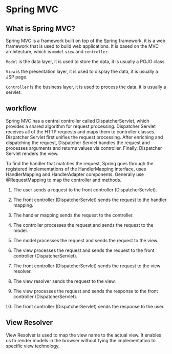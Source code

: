 # Spring MVC

## What is Spring MVC?

Spring MVC is a framework built on top of the Spring framework, it is a web framework that is used to build web applications. It is based on the MVC architecture, which is `model` `view` and `controller`.

`Model` is the data layer, it is used to store the data, it is usually a POJO class.

`View` is the presentation layer, it is used to display the data, it is usually a JSP page.

`Controller` is the business layer, it is used to process the data, it is usually a servlet.

## workflow

Spring MVC has a central controller called DispatcherServlet, which provides a shared algorithm for request processing. Dispatcher Servlet receives all of the HTTP requests and maps them to controller classes. Dispatcher Servlet first unifies the request processing. After enriching and dispatching the request, Dispatcher Servlet handles the request and processes arguments and returns values via controller. Finally, Dispatcher Servlet renders the view.

To find the handler that matches the request, Spring goes through the registered implementations of the HandlerMapping interface, uses HandlerMapping and HandlerAdapter components. Generally use @RequestMapping to map the controller and methods.

1. The user sends a request to the front controller (DispatcherServlet).

2. The front controller (DispatcherServlet) sends the request to the handler mapping.

3. The handler mapping sends the request to the controller.

4. The controller processes the request and sends the request to the model.

5. The model processes the request and sends the request to the view.

6. The view processes the request and sends the request to the front controller (DispatcherServlet).

7. The front controller (DispatcherServlet) sends the request to the view resolver.

8. The view resolver sends the request to the view.

9. The view processes the request and sends the response to the front controller (DispatcherServlet).

10. The front controller (DispatcherServlet) sends the response to the user.

## View Resolver

View Resolver is used to map the view name to the actual view. It enables us to render models in the browser without tying the implementation to specific view technology.
